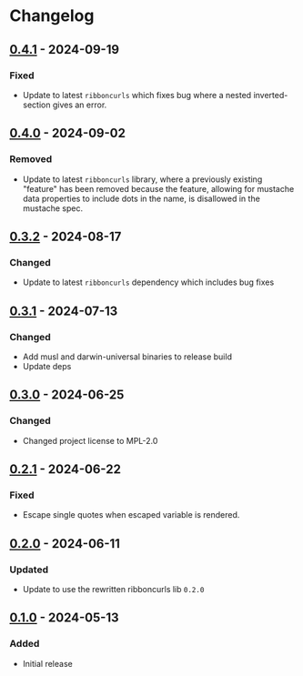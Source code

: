 # Changelog

## [0.4.1] - 2024-09-19

### Fixed

- Update to latest `ribboncurls` which fixes bug where a nested
  inverted-section gives an error.

## [0.4.0] - 2024-09-02

### Removed

- Update to latest `ribboncurls` library, where a previously existing
  "feature" has been removed because the feature, allowing for mustache
  data properties to include dots in the name, is disallowed in the
  mustache spec.

## [0.3.2] - 2024-08-17

### Changed

- Update to latest `ribboncurls` dependency which includes bug fixes

## [0.3.1] - 2024-07-13

### Changed

- Add musl and darwin-universal binaries to release build
- Update deps

## [0.3.0] - 2024-06-25

### Changed

- Changed project license to MPL-2.0

## [0.2.1] - 2024-06-22

### Fixed

- Escape single quotes when escaped variable is rendered.

## [0.2.0] - 2024-06-11

### Updated

- Update to use the rewritten ribboncurls lib `0.2.0`

## [0.1.0] - 2024-05-13

### Added

- Initial release

[0.4.1]: https://github.com/tinted-theming/ribboncurls/compare/v0.4.0...v0.4.1
[0.4.0]: https://github.com/tinted-theming/ribboncurls/compare/v0.3.2...v0.4.0
[0.3.2]: https://github.com/tinted-theming/ribboncurls/compare/v0.3.1...v0.3.2
[0.3.1]: https://github.com/tinted-theming/ribboncurls/compare/v0.3.0...v0.3.1
[0.3.0]: https://github.com/tinted-theming/ribboncurls/compare/v0.2.1...v0.3.0
[0.2.1]: https://github.com/tinted-theming/ribboncurls/compare/v0.2.0...v0.2.1
[0.2.0]: https://github.com/tinted-theming/ribboncurls/compare/v0.1.0...v0.2.0
[0.1.0]: https://github.com/tinted-theming/ribboncurls/compare/v0.1.0
